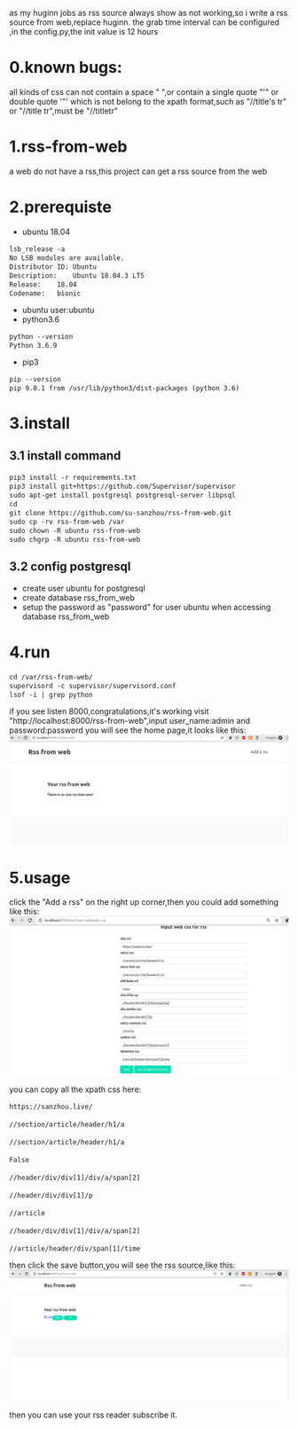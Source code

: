 as my huginn jobs as rss source always show as not working,so i write a rss source from web,replace huginn.
the grab time interval can be configured ,in the config.py,the init value is 12 hours
# 0.known bugs:
 all kinds of css can not contain a space " ",or contain a single quote "'" or double quote '"' which is not belong 
to the xpath format,such as "//title's tr" or "//title tr",must be "//titletr" 

# 1.rss-from-web
a web do not have a rss,this project can get a rss source from the web
# 2.prerequiste
- ubuntu 18.04
```
lsb_release -a
No LSB modules are available.
Distributor ID:	Ubuntu
Description:	Ubuntu 18.04.3 LTS
Release:	18.04
Codename:	bionic
```
- ubuntu user:ubuntu
- python3.6
```
python --version
Python 3.6.9
```
- pip3 
```
pip --version
pip 9.0.1 from /usr/lib/python3/dist-packages (python 3.6)
```
# 3.install
## 3.1 install command 
```
pip3 install -r requirements.txt
pip3 install git+https://github.com/Supervisor/supervisor
sudo apt-get install postgresql postgresql-server libpsql
cd 
git clone https://github.com/su-sanzhou/rss-from-web.git
sudo cp -rv rss-from-web /var
sudo chown -R ubuntu rss-from-web
sudo chgrp -R ubuntu rss-from-web
```
## 3.2 config postgresql
- create user ubuntu for postgresql 
- create database rss_from_web
- setup the password as "password" for user ubuntu when accessing database rss_from_web
# 4.run
```
cd /var/rss-from-web/
supervisord -c supervisor/supervisord.conf
lsof -i | grep python
```
if you see listen 8000,congratulations,it's working
visit "http://localhost:8000/rss-from-web",input user_name:admin and password:password
you will see the home page,it looks like this:
![image](https://github.com/su-sanzhou/rss-from-web/blob/master/screen/Selection_001.png)

# 5.usage
click the "Add a rss" on the right up corner,then you could add something like this:
![image](https://github.com/su-sanzhou/rss-from-web/blob/master/screen/Selection_002.png)

you can copy all the xpath css here:
```
https://sanzhou.live/

//section/article/header/h1/a

//section/article/header/h1/a

False

//header/div/div[1]/div/a/span[2]

//header/div/div[1]/p

//article

//header/div/div[1]/div/a/span[2]

//article/header/div/span[1]/time
```

then click the save button,you will see the rss source,like this:
![image](https://github.com/su-sanzhou/rss-from-web/blob/master/screen/Selection_003.png)

then you can use your rss reader subscribe it.

